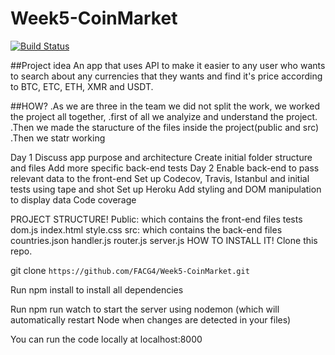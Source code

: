 # Week5-CoinMarket

[![Build Status](https://travis-ci.org/FACG4/Week5-CoinMarket.svg?branch=master)](https://travis-ci.org/FACG4/Week5-CoinMarket)

##Project idea
An app that uses API to make it easier to any user who wants to search about any currencies that they wants and find it's price according to BTC, ETC, ETH, XMR and USDT.

##HOW?
.As we are three in the team we did not split the work, we worked the project all together,
.first of all we analyize and understand the project.
.Then we made the staructure of the files inside the project(public and src)
.Then we statr working

Day 1
Discuss app purpose and architecture
Create initial folder structure and files
Add more specific back-end tests
Day 2
Enable back-end to pass relevant data to the front-end
Set up Codecov, Travis, Istanbul and initial tests using tape and shot
Set up Heroku
Add styling and DOM manipulation to display data
Code coverage

PROJECT STRUCTURE!
Public: which contains the front-end files
tests
dom.js
index.html
style.css
src: which contains the back-end files
countries.json
handler.js
router.js
server.js
HOW TO INSTALL IT!
Clone this repo.

git clone ```https://github.com/FACG4/Week5-CoinMarket.git```

Run npm install to install all dependencies

Run npm run watch to start the server using nodemon (which will automatically restart Node when changes are detected in your files)

You can run the code locally at localhost:8000
